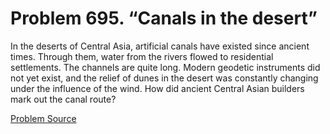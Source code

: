 # Problem 695. “Canals in the desert”

In the deserts of Central Asia, artificial canals have existed since ancient times. Through them, water from the rivers flowed to residential settlements. The channels are quite long. Modern geodetic instruments did not yet exist, and the relief of dunes in the desert was constantly changing under the influence of the wind. How did ancient Central Asian builders mark out the canal route?

[Problem Source](https://www.trizland.ru/tasks/5325/)